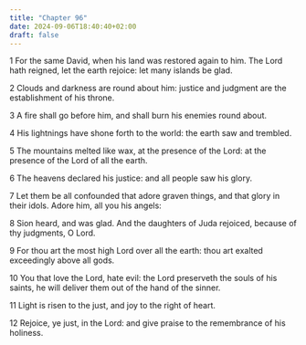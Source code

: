 ```yaml
---
title: "Chapter 96"
date: 2024-09-06T18:40:40+02:00
draft: false
---
```




1 For the same David, when his land was restored again to him. The Lord hath reigned, let the earth rejoice: let many islands be glad.

2 Clouds and darkness are round about him: justice and judgment are the establishment of his throne.

3 A fire shall go before him, and shall burn his enemies round about.

4 His lightnings have shone forth to the world: the earth saw and trembled.

5 The mountains melted like wax, at the presence of the Lord: at the presence of the Lord of all the earth.

6 The heavens declared his justice: and all people saw his glory.

7 Let them be all confounded that adore graven things, and that glory in their idols. Adore him, all you his angels:

8 Sion heard, and was glad. And the daughters of Juda rejoiced, because of thy judgments, O Lord.

9 For thou art the most high Lord over all the earth: thou art exalted exceedingly above all gods.

10 You that love the Lord, hate evil: the Lord preserveth the souls of his saints, he will deliver them out of the hand of the sinner.

11 Light is risen to the just, and joy to the right of heart.

12 Rejoice, ye just, in the Lord: and give praise to the remembrance of his holiness.

